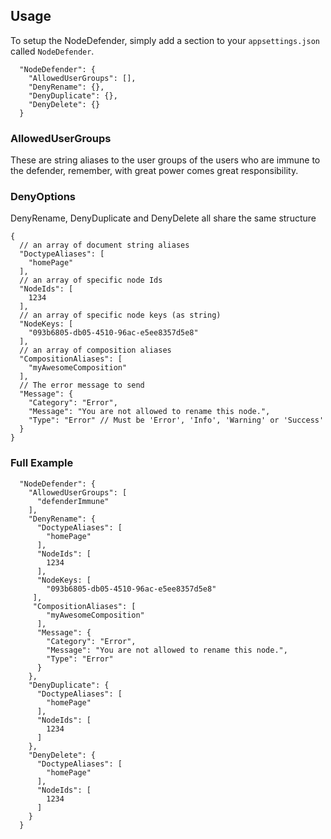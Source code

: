 
## Usage

To setup the NodeDefender, simply add a section to your `appsettings.json` called `NodeDefender`.


```
  "NodeDefender": {
    "AllowedUserGroups": [],
    "DenyRename": {},
    "DenyDuplicate": {},
    "DenyDelete": {}
  }
```

### AllowedUserGroups
These are string aliases to the user groups of the users who are immune to the defender, remember, with great power comes great responsibility.

### DenyOptions
DenyRename, DenyDuplicate and DenyDelete all share the same structure
```
{
  // an array of document string aliases
  "DoctypeAliases": [ 
    "homePage"
  ],
  // an array of specific node Ids
  "NodeIds": [
    1234
  ],
  // an array of specific node keys (as string)
  "NodeKeys: [
    "093b6805-db05-4510-96ac-e5ee8357d5e8"
  ],
  // an array of composition aliases 
  "CompositionAliases": [
    "myAwesomeComposition"
  ],
  // The error message to send
  "Message": {
    "Category": "Error",
    "Message": "You are not allowed to rename this node.",
    "Type": "Error" // Must be 'Error', 'Info', 'Warning' or 'Success'
  }
}
```

### Full Example
```
  "NodeDefender": {
    "AllowedUserGroups": [
      "defenderImmune"
    ],
    "DenyRename": {
      "DoctypeAliases": [
        "homePage"
      ],
      "NodeIds": [
        1234
      ],
      "NodeKeys: [
        "093b6805-db05-4510-96ac-e5ee8357d5e8"
     ],
     "CompositionAliases": [
        "myAwesomeComposition"
      ],
      "Message": {
        "Category": "Error",
        "Message": "You are not allowed to rename this node.",
        "Type": "Error"
      }
    },
    "DenyDuplicate": {
      "DoctypeAliases": [
        "homePage"
      ],
      "NodeIds": [
        1234
      ]
    },
    "DenyDelete": {
      "DoctypeAliases": [
        "homePage"
      ],
      "NodeIds": [
        1234
      ]
    }
  }
  ```

